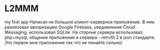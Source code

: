 # L2MMM
my first app
Написал не большое клиент-серверное приложение. В нем реализовал авторизацию Google Firebase, уведомления Cloud Messaging, использовал SQLite. 
На стороне сервера использовал php+mysql, общение приложения и сервера - retrofit 2 в json стандарте. Это первое мое приложение так что не пинайте сильно)
